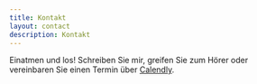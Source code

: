 ```yaml
---
title: Kontakt
layout: contact
description: Kontakt
---
```


Einatmen und los! Schreiben Sie mir, greifen Sie zum Hörer oder vereinbaren Sie einen Termin über [Calendly](https://calendly.com/julianpott).

